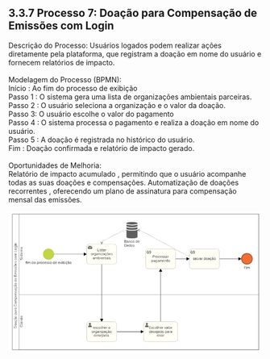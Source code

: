 ## 3.3.7 Processo 7: Doação para Compensação de Emissões com Login  
Descrição do Processo:
Usuários logados podem realizar ações diretamente pela plataforma, que registram a doação em nome do usuário e fornecem relatórios de impacto.<br><br>
Modelagem do Processo (BPMN):<br>
Início : Ao fim do processo de exibição <br>
Passo 1 : O sistema gera uma lista de organizações ambientais parceiras.<br>
Passo 2 : O usuário seleciona a organização e o valor da doação.<br>
Passo 3: O usuário escolhe o valor do pagamento<br>
Passo 4 : O sistema processa o pagamento e realiza a doação em nome do usuário.<br>
Passo 5 : A doação é registrada no histórico do usuário.<br>
Fim : Doação confirmada e relatório de impacto gerado.<br><br>
Oportunidades de Melhoria:<br>
Relatório de impacto acumulado , permitindo que o usuário acompanhe todas as suas doações e compensações.
Automatização de doações recorrentes , oferecendo um plano de assinatura para compensação mensal das emissões.

![Diagrama BPMN](../images/3.3-7diag.png)<br>








